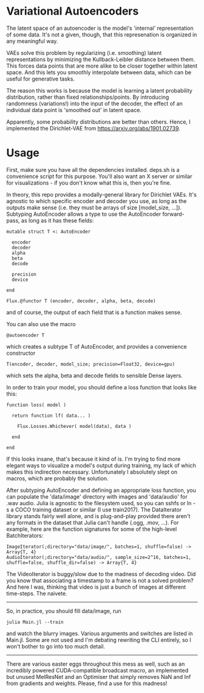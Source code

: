 # Variational Autoencoders
The latent space of an autoencoder is the model's 'internal' representation of some data. It's not a given, though, that this represenation is organized in any meaningful way. 

VAEs solve this problem by regularizing (i.e. smoothing) latent representations by minimizing the Kullback-Leibler distance between them. This forces data points that are more alike to be closer together within latent space. And this lets you smoothly interpolate between data, which can be useful for generative tasks.

The reason this works is because the model is learning a latent probability distribution, rather than fixed relationships/points. By introducing randomness (variations!) into the input of the decoder, the effect of an individual data point is 'smoothed out' in latent space. 

Apparently, some probability distributions are better than others. Hence, I implemented the Dirichlet-VAE from https://arxiv.org/abs/1901.02739. 

# Usage

First, make sure you have all the dependencies installed. deps.sh is a convenience script for this purpose. You'll also want an X server or similar for visualizations - if you don't know what this is, then you're fine. 

In theory, this repo provides a modally-general library for Dirichlet VAEs. It's agnostic to which specific encoder and decoder you use, as long as the outputs make sense (i.e. they must be arrays of size [model_size, ...]). Subtyping AutoEncoder allows a type to use the AutoEncoder forward-pass, as long as it has these fields:

```
mutable struct T <: AutoEncoder

  encoder
  decoder
  alpha
  beta
  decode

  precision
  device
    
end

Flux.@functor T (encoder, decoder, alpha, beta, decode)

```

and of course, the output of each field that is a function makes sense. 

You can also use the macro

```
@autoencoder T
```

which creates a subtype T of AutoEncoder, and provides a convenience constructor 

```
T(encoder, decoder, model_size; precision=Float32, device=gpu)
```

which sets the alpha, beta and decode fields to sensible Dense layers. 

In order to train your model, you should define a loss function that looks like this:

```
function loss( model )

  return function lf( data... )
  
    Flux.Losses.Whichever( model(data), data )
  
  end

end
```

If this looks insane, that's because it kind of is. I'm trying to find more elegant ways to visualize a model's output during training, my lack of which makes this indirection necessary. Unfortunately I absolutely slept on macros, which are probably the solution. 

After subtyping AutoEncoder and defining an appropriate loss function, you can populate the 'data/image' directory with images and 'data/audio' for .wav audio. Julia is agnostic to the filesystem used, so you can sshfs or ln -s a COCO training dataset or similar (I use train2017). The DataIterator library stands fairly well alone, and is plug-and-play provided there aren't any formats in the dataset that Julia can't handle (.ogg, .mov, ...). For example, here are the function signatures for some of the high-level BatchIterators:

```
ImageIterator(;directory="data/image/", batches=1, shuffle=false) -> Array{T, 4}
AudioIterator(;directory="data/audio/", sample_size=2^16, batches=1, shuffle=false, shuffle_dir=false) -> Array{T, 4}
```

The VideoIterator is buggy/slow due to the madness of decoding video. Did you know that associating a timestamp to a frame is not a solved problem? And here I was, thinking that video is just a bunch of images at different time-steps. The naivete.

---

So, in practice, you should fill data/image, run 

```
julia Main.jl --train
```

and watch the blurry images. Various arguments and switches are listed in Main.jl. Some are not used and I'm debating rewriting the CLI entirely, so I won't bother to go into too much detail. 

---

There are various easter eggs throughout this mess as well, such as an incredibly powered CUDA-compatible broadcast macro, an implemented but unused MelResNet and an Optimiser that simply removes NaN and Inf from gradients and weights. Please, find a use for this madness!
